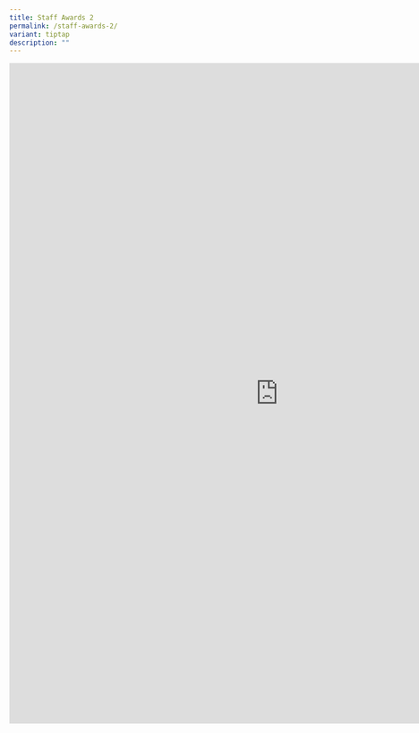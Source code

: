 ```yaml
---
title: Staff Awards 2
permalink: /staff-awards-2/
variant: tiptap
description: ""
---
```

<div class="iframe-wrapper">
<iframe height="1181" width="960" allowfullscreen="true" frameborder="0" src="https://docs.google.com/presentation/d/e/2PACX-1vRt87n-eFEbtOlGdqEuryEhyUyc8j54cyViP0ozkHmCjqunkS8SfgJCmKxEPvkST1U326L7YD7i0OXx/embed?start=true&amp;loop=true&amp;delayms=3000"></iframe>
</div>
<p></p>